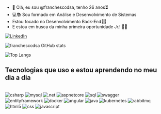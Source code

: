 - 👋 Olá, eu sou @franchescodsa, tenho 26 anos⏳
- 💻📚 Sou formado em Análise e Desenvolvimento de Sistemas
- Estou focado no Desenvolvimento Back-End🚀🔥
- E estou em busca da minha primeira oportunidade Jr.! 👨‍💻

[![LinkedIn](https://img.shields.io/badge/LinkedIn-0077B5?style=for-the-badge&logo=linkedin&logoColor=white)](https://www.linkedin.com/in/franchesco-dos-santos-aprigio-66a566155/)

![franchescodsa GitHub stats](https://github-readme-stats.vercel.app/api?username=franchescodsa&show_icons=true&theme=radical)

[![Top Langs](https://github-readme-stats.vercel.app/api/top-langs/?username=franchescodsa)](https://github.com/anuraghazra/github-readme-stats)

## Tecnologias que uso e estou aprendendo no meu dia a dia

<div style="display:online-block"><br/>
  
  <img align="center" alt="csharp" src="https://img.shields.io/badge/C%23-239120?style=for-the-badge&logo=c-sharp&logoColor=white"/>
  <img align="center" alt="mysql" src="https://img.shields.io/badge/MySQL-4479A1?style=for-the-badge&logo=mysql&logoColor=white"/>
  <img align="center" alt=".net" src="https://img.shields.io/badge/.NET-512BD4?style=for-the-badge&logo=.net&logoColor=white"/>
  <img align="center" alt="aspnetcore" src="https://img.shields.io/badge/ASP.NET_Core-512BD4?style=for-the-badge&logo=asp.net-core&logoColor=white"/>
  <img align="center" alt="sql" src="https://img.shields.io/badge/SQL-000000?style=for-the-badge&logo=sql&logoColor=white"/>
  <img align="center" alt="swagger" src="https://img.shields.io/badge/Swagger-85EA2D?style=for-the-badge&logo=swagger&logoColor=white"/>
  <img align="center" alt="entityframework" src="https://img.shields.io/badge/EntityFramework-7D4B2D?style=for-the-badge&logo=entity-framework&logoColor=white"/>
  <img align="center" alt="docker" src="https://img.shields.io/badge/Docker-2496ED?style=for-the-badge&logo=docker&logoColor=white"/>
  <img align="center" alt="angular" src="https://img.shields.io/badge/Angular-DD0031?style=for-the-badge&logo=angular&logoColor=white"/>
  <img align="center" alt="java" src="https://img.shields.io/badge/Java-ED8B00?style=for-the-badge&logo=java&logoColor=white"/>
  <img align="center" alt="kubernetes" src="https://img.shields.io/badge/Kubernetes-326CE5?style=for-the-badge&logo=kubernetes&logoColor=white"/>
  <img align="center" alt="rabbitmq" src="https://img.shields.io/badge/RabbitMQ-61D1FF?style=for-the-badge&logo=rabbitmq&logoColor=white"/>
  <img align="center" alt="html5" src="https://img.shields.io/badge/HTML5-E34F26?style=for-the-badge&logo=html5&logoColor=white"/>
  <img align="center" alt="css" src="https://img.shields.io/badge/CSS3-1572B6?style=for-the-badge&logo=css3&logoColor=white"/>
  <img align="center" alt="javascript" src="https://img.shields.io/badge/JavaScript-323330?style=for-the-badge&logo=javascript&logoColor=F7DF1E"/>
</div>

